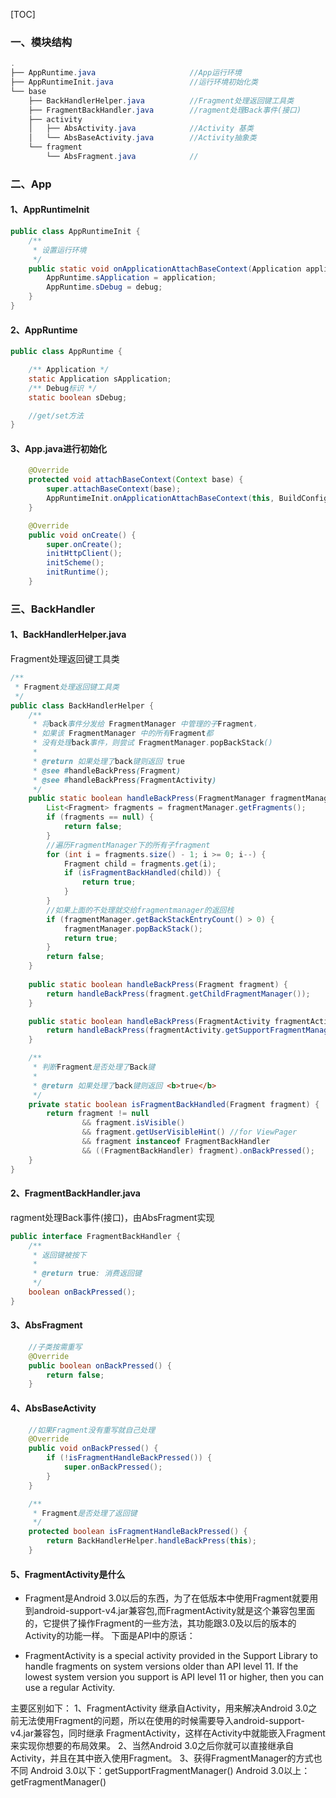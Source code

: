 [TOC]

### 一、模块结构

```java
.
├── AppRuntime.java						//App运行环境
├── AppRuntimeInit.java					//运行环境初始化类
└── base
    ├── BackHandlerHelper.java			//Fragment处理返回键工具类
    ├── FragmentBackHandler.java		//ragment处理Back事件(接口)
    ├── activity
    │   ├── AbsActivity.java			//Activity 基类
    │   └── AbsBaseActivity.java		//Activity抽象类
    └── fragment
        └── AbsFragment.java			//
```



### 二、App

#### 1、AppRuntimeInit

```java
public class AppRuntimeInit {
    /**
     * 设置运行环境
     */
    public static void onApplicationAttachBaseContext(Application application, boolean debug) {
        AppRuntime.sApplication = application;
        AppRuntime.sDebug = debug;
    }
}
```

#### 2、AppRuntime

```java
public class AppRuntime {

    /** Application */
    static Application sApplication;
    /** Debug标识 */
    static boolean sDebug;

    //get/set方法
}
```

#### 3、App.java进行初始化

```java
	@Override
    protected void attachBaseContext(Context base) {
        super.attachBaseContext(base);
        AppRuntimeInit.onApplicationAttachBaseContext(this, BuildConfig.DEBUG);
    }

    @Override
    public void onCreate() {
        super.onCreate();
        initHttpClient();
        initScheme();
        initRuntime();
    }
```



### 三、BackHandler

#### 1、BackHandlerHelper.java

Fragment处理返回键工具类

```java
/**
 * Fragment处理返回键工具类
 */
public class BackHandlerHelper {
    /**
     * 将back事件分发给 FragmentManager 中管理的子Fragment，
     * 如果该 FragmentManager 中的所有Fragment都
     * 没有处理back事件，则尝试 FragmentManager.popBackStack()
     *
     * @return 如果处理了back键则返回 true
     * @see #handleBackPress(Fragment)
     * @see #handleBackPress(FragmentActivity)
     */
    public static boolean handleBackPress(FragmentManager fragmentManager) {
        List<Fragment> fragments = fragmentManager.getFragments();
        if (fragments == null) {
            return false;
        }
        //遍历FragmentManager下的所有子fragment
        for (int i = fragments.size() - 1; i >= 0; i--) {
            Fragment child = fragments.get(i);
            if (isFragmentBackHandled(child)) {
                return true;
            }
        }
        //如果上面的不处理就交给fragmentmanager的返回栈
        if (fragmentManager.getBackStackEntryCount() > 0) {
            fragmentManager.popBackStack();
            return true;
        }
        return false;
    }
	
    public static boolean handleBackPress(Fragment fragment) {
        return handleBackPress(fragment.getChildFragmentManager());
    }

    public static boolean handleBackPress(FragmentActivity fragmentActivity) {
        return handleBackPress(fragmentActivity.getSupportFragmentManager());
    }

    /**
     * 判断Fragment是否处理了Back键
     *
     * @return 如果处理了back键则返回 <b>true</b>
     */
    private static boolean isFragmentBackHandled(Fragment fragment) {
        return fragment != null
                && fragment.isVisible()
                && fragment.getUserVisibleHint() //for ViewPager
                && fragment instanceof FragmentBackHandler
                && ((FragmentBackHandler) fragment).onBackPressed();
    }
}
```



#### 2、FragmentBackHandler.java

ragment处理Back事件(接口)，由AbsFragment实现

```java
public interface FragmentBackHandler {
    /**
     * 返回键被按下
     *
     * @return true: 消费返回键
     */
    boolean onBackPressed();
}
```

#### 3、AbsFragment

```java
	//子类按需重写
	@Override
    public boolean onBackPressed() {
        return false;
    }
```

#### 4、AbsBaseActivity

```java
	//如果Fragment没有重写就自己处理
	@Override
    public void onBackPressed() {
        if (!isFragmentHandleBackPressed()) {
            super.onBackPressed();
        }
    }

    /**
     * Fragment是否处理了返回键
     */
    protected boolean isFragmentHandleBackPressed() {
        return BackHandlerHelper.handleBackPress(this);
    }
```

#### 5、FragmentActivity是什么

- Fragment是Android 3.0以后的东西，为了在低版本中使用Fragment就要用到android-support-v4.jar兼容包,而FragmentActivity就是这个兼容包里面的，它提供了操作Fragment的一些方法，其功能跟3.0及以后的版本的Activity的功能一样。
  下面是API中的原话：

- FragmentActivity is a special activity provided in the Support Library to handle fragments on system versions older than API level 11. If the lowest system version you support is API level 11 or higher, then you can use a regular Activity.

主要区别如下：
1、FragmentActivity 继承自Activity，用来解决Android 3.0之前无法使用Fragment的问题，所以在使用的时候需要导入android-support-v4.jar兼容包，同时继承 FragmentActivity，这样在Activity中就能嵌入Fragment来实现你想要的布局效果。 
2、当然Android 3.0之后你就可以直接继承自Activity，并且在其中嵌入使用Fragment。 
3、获得FragmentManager的方式也不同 
Android 3.0以下：getSupportFragmentManager() 
Android 3.0以上：getFragmentManager()